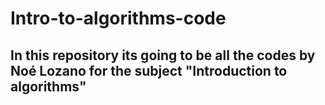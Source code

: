 # Intro-to-algorithms-code
<h2>In this repository its going to be all the codes by Noé Lozano for the subject "Introduction to algorithms"<h2/>
